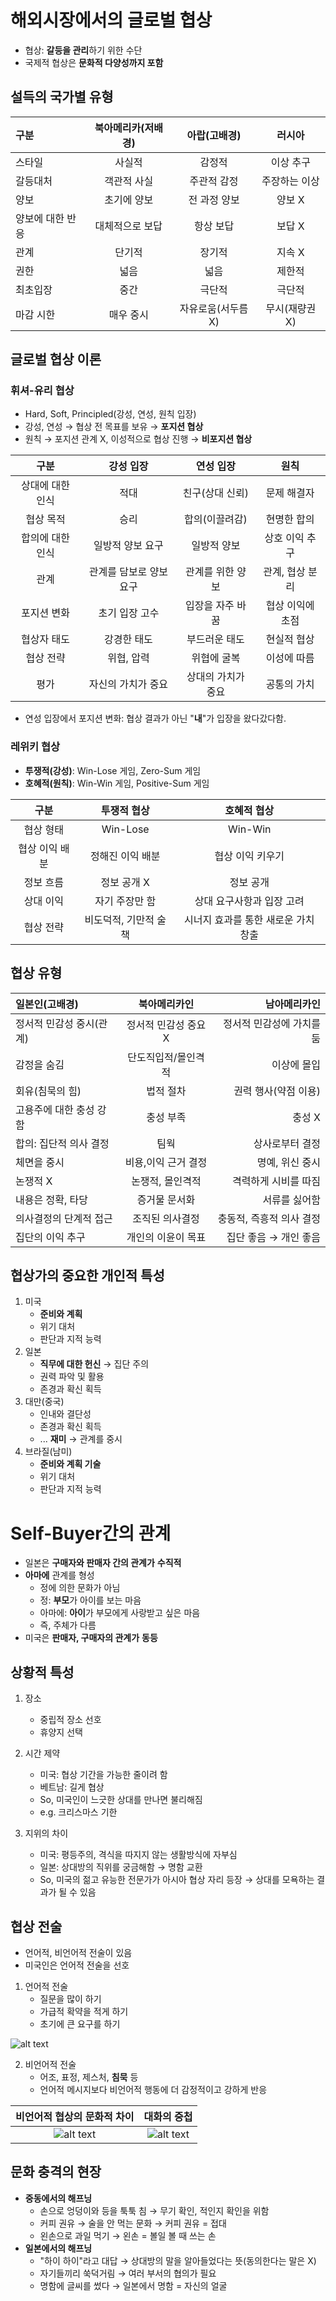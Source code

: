 # **해외시장에서의 글로벌 협상**
- 협상: **갈등을 관리**하기 위한 수단
- 국제적 협상은 **문화적 다양성까지 포함**

## 설득의 국가별 유형

|      구분     | 북아메리카(저배경)|  아랍(고배경)  |    러시아    |
|:-------------|:---------------:|:------------:|:-----------:|
|스타일         |사실적            |감정적         |이상 추구     |
|갈등대처       |객관적 사실        |주관적 감정     |주장하는 이상 |
|양보          |초기에 양보        |전 과정 양보    |양보 X       |
|양보에 대한 반응|대체적으로 보답    |항상 보답       |보답 X       |
|관계          |단기적            |장기적          |지속 X       |
|권한          |넓음              |넓음           |제한적       |
|최초입장       |중간              |극단적         |극단적       |
|마감 시한      |매우 중시         |자유로움(서두름X)|무시(재량권 X)|

## 글로벌 협상 이론

### 휘셔-유리 협상
- Hard, Soft, Principled(강성, 연성, 원칙 입장)
- 강성, 연성 → 협상 전 목표를 보유 → **포지션 협상**
- 원칙 → 포지션 관계 X, 이성적으로 협상 진행 → **비포지션 협상**

|     구분      |      강성 입장      |     연성 입장    |      원칙     | 
|:------------:|:------------------:|:---------------:|:------------:|
|상대에 대한 인식|적대                 |친구(상대 신뢰)    |문제 해결자    |
|협상 목적      |승리                 |합의(이끌려감)     |현명한 합의    |
|합의에 대한 인식|일방적 양보 요구       |일방적 양보       |상호 이익 추구  |
|관계          |관계를 담보로 양보 요구 |관계를 위한 양보   |관계, 협상 분리 |
|포지션 변화    |초기 입장 고수        |입장을 자주 바꿈    |협상 이익에 초점|
|협상자 태도    |강경한 태도           |부드러운 태도      |현실적 협상     |
|협상 전략      |위협, 압력           |위협에 굴복        |이성에 따름     |
|평가          |자신의 가치가 중요     |상대의 가치가 중요 |공통의 가치      |

- 연성 입장에서 포지션 변화: 협상 결과가 아닌 "**내**"가 입장을 왔다갔다함.

### 레위키 협상
- **투쟁적(강성)**: Win-Lose 게임, Zero-Sum 게임
- **호혜적(원칙)**: Win-Win 게임, Positive-Sum 게임

|    구분     |    투쟁적 협상    |           호혜적 협상           | 
|:----------:|:----------------:|:-----------------------------:|
|협상 형태    |Win-Lose          |Win-Win                        |
|협상 이익 배분|정해진 이익 배분    |협상 이익 키우기                 |
|정보 흐름    |정보 공개 X         |정보 공개                      |
|상대 이익    |자기 주장만 함      |상대 요구사항과 입장 고려         |
|협상 전략    |비도덕적, 기만적 술책|시너지 효과를 통한 새로운 가치 창출|

## 협상 유형

|     일본인(고배경)    |    북아메리카인   |       남아메리카인     |
|:--------------------|:---------------:|---------------------:|
|정서적 민감성 중시(관계)|정서적 민감성 중요 X|정서적 민감성에 가치를 둠|
|감정을 숨김           |단도직입적/몰인격적  |이상에 몰입            |
|회유(침묵의 힘)        |법적 절차         |권력 행사(약점 이용)     |
|고용주에 대한 충성 강함 |충성 부족          |충성 X                |
|합의: 집단적 의사 결정 |팀웍               |상사로부터 결정         |
|체면을 중시           |비용,이익 근거 결정 |명예, 위신 중시         |
|논쟁적 X             |논쟁적, 몰인격적    |격력하게 시비를 따짐     |
|내용은 정확, 타당     |증거물 문서화       |서류를 싫어함           |
|의사결정의 단계적 접근 |조직된 의사결정     |충동적, 즉흥적 의사 결정 |
|집단의 이익 추구    |개인의 이윤이 목표    |집단 좋음 → 개인 좋음    |

## 협상가의 중요한 개인적 특성
1. 미국
    + **준비와 계획**
    + 위기 대처
    + 판단과 지적 능력
2. 일본
    + **직무에 대한 헌신** → 집단 주의
    + 권력 파악 및 활용
    + 존경과 확신 획득
3. 대만(중국)
    + 인내와 결단성
    + 존경과 확신 획득
    + ... **재미** → 관계를 중시
4. 브라질(남미)
    + **준비와 계획 기술**
    + 위기 대처
    + 판단과 지적 능력

# Self-Buyer간의 관계
- 일본은 **구매자와 판매자 간의 관계가** **수직적**
- **아마에** 관계를 형성
    + 정에 의한 문화가 아님
    + 정: **부모**가 아이를 보는 마음
    + 아마에: **아이**가 부모에게 사랑받고 싶은 마음
    + 즉, 주체가 다름
- 미국은 **판매자, 구매자의 관계가** **동등**

## 상황적 특성
1. 장소
    - 중립적 장소 선호
    - 휴양지 선택

2. 시간 제약
    - 미국: 협상 기간을 가능한 줄이려 함
    - 베트남: 길게 협상
    - So, 미국인이 느긋한 상대를 만나면 불리해짐
    - e.g. 크리스마스 기한

3. 지위의 차이
    - 미국: 평등주의, 격식을 따지지 않는 생활방식에 자부심
    - 일본: 상대방의 직위를 궁금해함 → 명함 교환
    - So, 미국의 젊고 유능한 전문가가 아시아 협상 자리 등장 → 상대를 모욕하는 결과가 될 수 있음

## 협상 전술
- 언어적, 비언어적 전술이 있음
- 미국인은 언어적 전술을 선호

1. 언어적 전술
    - 질문을 많이 하기
    - 가급적 확약을 적게 하기
    - 초기에 큰 요구를 하기

![alt text](./img/6_언어적_협상.png)

2. 비언어적 전술
    - 어조, 표정, 제스처, **침묵** 등
    - 언어적 메시지보다 비언어적 행동에 더 감정적이고 강하게 반응

| 비언어적 협상의 문화적 차이              |            대화의 중첩             |
|:-------------------------------------:|:--------------------------------:|
|![alt text](./img/6_협상_문화적_차이.png)|![alt text](./img/6_대화의_중첩.png)|

## 문화 충격의 현장
- **중동에서의 해프닝**
    + 손으로 엉덩이와 등을 툭툭 침 → 무기 확인, 적인지 확인을 위함
    + 커피 권유 → 술을 안 먹는 문화 → 커피 권유 = 접대
    + 왼손으로 과일 먹기 → 왼손 = 볼일 볼 때 쓰는 손
- **일본에서의 해프닝**
    + "하이 하이"라고 대답 → 상대방의 말을 알아들었다는 뜻(동의한다는 말은 X)
    + 자기들끼리 쑥덕거림 → 여러 부서의 협의가 필요
    + 명함에 글씨를 썼다 → 일본에서 명함 = 자신의 얼굴